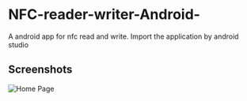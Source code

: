 # NFC-reader-writer-Android-
A android app for nfc read and write. Import the application by android studio

## Screenshots

![Home Page](https://github.com/Chrischrislch/999999)
